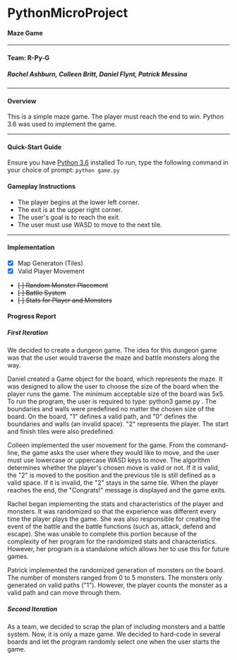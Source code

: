# PythonMicroProject

#### Maze Game
---

#### Team: R-Py-G
##### Rachel Ashburn, Colleen Britt, Daniel Flynt, Patrick Messina
---

#### Overview
This is a simple maze game. The player must reach the end to win.
Python 3.6 was used to implement the game.
***

#### Quick-Start Guide
Ensure you have [Python 3.6](https://www.python.org/downloads/) installed
To run, type the following command in your choice of prompt:
`python game.py`

#### Gameplay Instructions
* The player begins at the lower left corner.
* The exit is at the upper right corner.
* The user's goal is to reach the exit.
* The user must use WASD to move to the next tile.
---

#### Implementation
- [x] Map Generaton (Tiles)
- [x] Valid Player Movement
- ~~[ ] Random Monster Placement~~
- ~~[ ] Battle System~~
- ~~[ ] Stats for Player and Monsters~~

#### Progress Report

##### First Iteration

We decided to create a dungeon game. The idea for this dungeon game was that the user would traverse the maze and battle monsters along the way.

Daniel created a Game object for the board, which represents the maze. It was designed to allow the user to choose the size of the board when the player runs the game. The minimum acceptable size of the board was 5x5. To run the program, the user is required to type: python3 game.py <size of the width> <size of height>. The boundaries and walls were predefined no matter the chosen size of the board. On the board, "1" defines a valid path, and "0" defines the boundaries and walls (an invalid space). "2" represents the player. The start and finish tiles were also predefined.

Colleen implemented the user movement for the game. From the command-line, the game asks the user where they would like to move, and the user must use lowercase or uppercase WASD keys to move. The algorithm determines whether the player's chosen move is valid or not. If it is valid, the "2" is moved to the position and the previous tile is still defined as a valid space. If it is invalid, the "2" stays in the same tile. When the player reaches the end, the "Congrats!" message is displayed and the game exits.

Rachel began implementing the stats and characteristics of the player and monsters. It was randomized so that the experience was different every time the player plays the game. She was also responsible for creating the event of the battle and the battle functions (such as, attack, defend and escape). She was unable to complete this portion because of the complexity of her program for the randomized stats and characteristics. However, her program is a standalone which allows her to use this for future games.

Patrick implemented the randomized generation of monsters on the board. The number of monsters ranged from 0 to 5 monsters. The monsters only generated on valid paths ("1"). However, the player counts the monster as a valid path and can move through them.

##### Second Iteration

As a team, we decided to scrap the plan of including monsters and a battle system. Now, it is only a maze game. We decided to hard-code in several boards and let the program randomly select one when the user starts the game.
